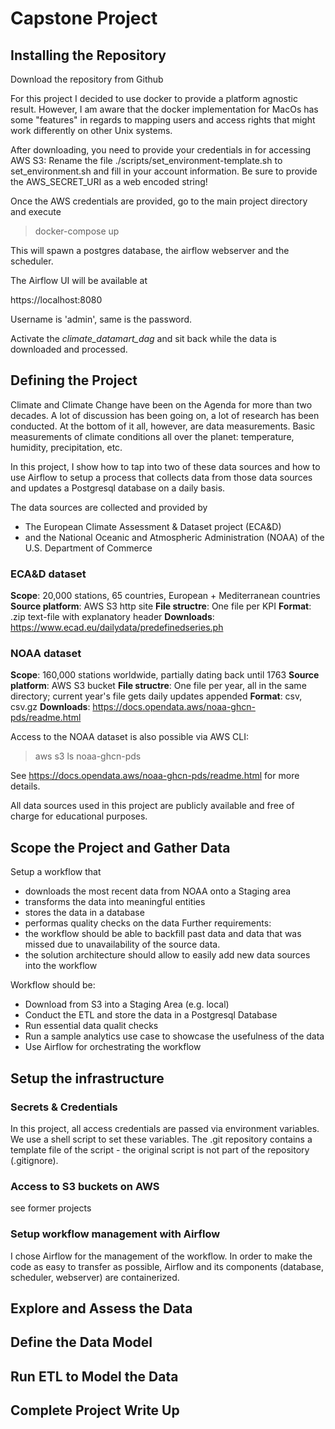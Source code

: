 # Capstone Project

## Installing the Repository

Download the repository from Github

>

For this project I decided to use docker to provide a platform agnostic result.
However, I am aware that the docker implementation for MacOs has some "features"
in regards to mapping users and access rights that might work differently on
other Unix systems.

After downloading, you need to provide your credentials in for accessing AWS S3:
Rename the file ./scripts/set_environment-template.sh to set_environment.sh and
fill in your account information. Be sure to provide the AWS_SECRET_URI as a
web encoded string!

Once the AWS credentials are provided, go to the main project directory and execute

> docker-compose up


This will spawn a postgres database, the airflow webserver and the scheduler.

The Airflow UI will be available at

https://localhost:8080

Username is 'admin', same is the password.

Activate the *climate_datamart_dag* and sit back while the data is downloaded and
processed.


## Defining the Project

Climate and Climate Change have been on the Agenda for more than two decades. A
lot of discussion has been going on, a lot of research has been conducted. At
the bottom of it all, however, are data measurements. Basic measurements of
climate conditions all over the planet: temperature, humidity, precipitation,
etc.

In this project, I show how to tap into two of these data sources and how to use
Airflow to setup a process that collects data from those data sources
and updates a Postgresql database on a daily basis.

The data sources are collected and provided by
* The European Climate Assessment & Dataset project (ECA&D)
* and the National Oceanic and Atmospheric Administration (NOAA) of the U.S.
  Department of Commerce

### ECA&D dataset
**Scope**: 20,000 stations, 65 countries, European + Mediterranean countries
**Source platform**: AWS S3 http site
**File structre**: One file per KPI
**Format**: .zip text-file with explanatory header
**Downloads**: https://www.ecad.eu/dailydata/predefinedseries.ph

### NOAA dataset
**Scope**: 160,000 stations worldwide, partially dating back until 1763
**Source platform**: AWS S3 bucket
**File structre**: One file per year, all in the same directory; current year's
file gets daily updates appended
**Format**: csv, csv.gz
**Downloads**: https://docs.opendata.aws/noaa-ghcn-pds/readme.html

Access to the NOAA dataset is also possible via AWS CLI:
> aws s3 ls noaa-ghcn-pds

See https://docs.opendata.aws/noaa-ghcn-pds/readme.html for more details.


All data sources used in this project are publicly available and
free of charge for educational purposes.

## Scope the Project and Gather Data

Setup a workflow that
- downloads the most recent data from NOAA onto a Staging area 
- transforms the data into meaningful entities
- stores the data in a database
- performas quality checks on the data
Further requirements:
- the workflow should be able to backfill past data and data that was missed due to unavailability of the source data.
- the solution architecture should allow to easily add new data sources into the
  workflow


Workflow should be:
- Download from S3 into a Staging Area (e.g. local)
- Conduct the ETL and store the data in a Postgresql Database
- Run essential data qualit checks
- Run a sample analytics use case to showcase the usefulness of the data
- Use Airflow for orchestrating the workflow

## Setup the infrastructure

### Secrets & Credentials
In this project, all access credentials are passed via environment variables.  We use a shell script to set these variables. The .git repository contains a template file of the script - the original script is not part of the repository (.gitignore).


### Access to S3 buckets on AWS
see former projects

### Setup workflow management with Airflow

I chose Airflow for the management of the workflow. In order to make the code as
easy to transfer as possible, Airflow and its components (database, scheduler,
webserver) are containerized.


## Explore and Assess the Data

## Define the Data Model

## Run ETL to Model the Data

## Complete Project Write Up


